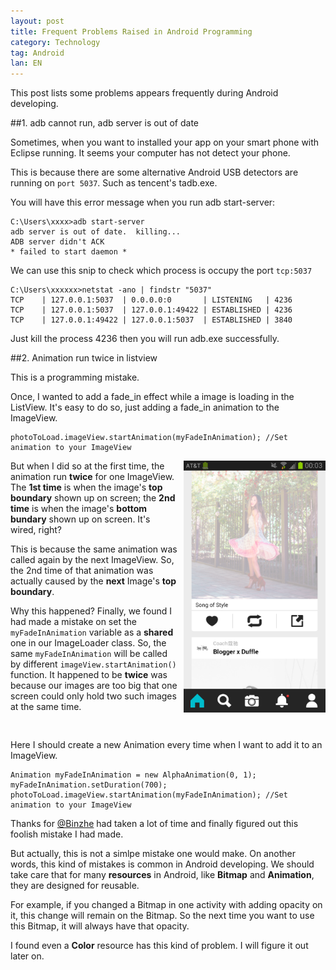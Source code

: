 ```yaml
---
layout: post
title: Frequent Problems Raised in Android Programming
category: Technology
tag: Android
lan: EN
---
```


This post lists some problems appears frequently during Android developing.

<!--preview-->

##1. adb cannot run, adb server is out of date

Sometimes, when you want to installed your app on your smart phone with Eclipse running. It seems your computer has not detect your phone.

This is because there are some alternative Android USB detectors are running on `port 5037`. Such as tencent's tadb.exe.

You will have this error message when you run adb start-server:

    C:\Users\xxxx>adb start-server
    adb server is out of date.  killing...
    ADB server didn't ACK
    * failed to start daemon *

We can use this snip to check which process is occupy the port `tcp:5037`

    C:\Users\xxxxxx>netstat -ano | findstr "5037"
    TCP    | 127.0.0.1:5037  | 0.0.0.0:0       | LISTENING   | 4236 
    TCP    | 127.0.0.1:5037  | 127.0.0.1:49422 | ESTABLISHED | 4236 
    TCP    | 127.0.0.1:49422 | 127.0.0.1:5037  | ESTABLISHED | 3840 

Just kill the process 4236 then you will run adb.exe successfully.

##2. Animation run twice in listview

This is a programming mistake.

Once, I wanted to add a fade_in effect while a image is loading in the ListView.
It's easy to do so, just adding a fade_in animation to the ImageView.

    photoToLoad.imageView.startAnimation(myFadeInAnimation); //Set animation to your ImageView

<img src="/images/androidproblem/fadeIn.png" width="45%" alt="FadeIn Animation" style="float: right; margin-left: 2%;" />

But when I did so at the first time, the animation run __twice__ for one ImageView. The __1st time__ is when the image's __top boundary__ shown up on screen; the __2nd time__ is when the image's __bottom bundary__ shown up on screen. It's wired, right?

This is because the same animation was called again by the next ImageView. So, the 2nd time of that animation was actually caused by the __next__ Image's __top boundary__.

Why this happened? Finally, we found I had made a mistake on set the `myFadeInAnimation` variable as a __shared__ one in our ImageLoader class. So, the same `myFadeInAnimation` will be called by different `imageView.startAnimation()` function. It happened to be __twice__ was because our images are too big that one screen could only hold two such images at the same time.

<!-- use a span with inline-block to set content jump out of float -->
<span width="100%" style="display: inline-block; margin-top: 30px;" >
Here I should create a new Animation every time when I want to add it to an ImageView.</span>

    Animation myFadeInAnimation = new AlphaAnimation(0, 1);
    myFadeInAnimation.setDuration(700);
    photoToLoad.imageView.startAnimation(myFadeInAnimation); //Set animation to your ImageView

Thanks for [@Binzhe](https://github.com/kanro001) had taken a lot of time and finally figured out this foolish mistake I had made.

But actually, this is not a simlpe mistake one would make. On another words, this kind of mistakes is common in Android developing.
We should take care that for many __resources__ in Android, like __Bitmap__ and __Animation__, they are designed for reusable.

For example, if you changed a Bitmap in one activity with adding opacity on it, this change will remain on the Bitmap. So the next time you want to use this Bitmap, it will always have that opacity.

I found even a __Color__ resource has this kind of problem. I will figure it out later on.